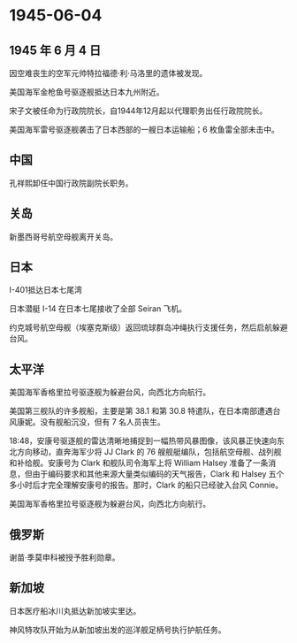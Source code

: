 # 1945-06-04

## 1945 年 6 月 4 日

因空难丧生的空军元帅特拉福德·利·马洛里的遗体被发现。

美国海军金枪鱼号驱逐舰抵达日本九州附近。

宋子文被任命为行政院院长，自1944年12月起以代理职务出任行政院院长。

美国海军雷号驱逐舰袭击了日本西部的一艘日本运输船；6 枚鱼雷全部未击中。

## 中国

孔祥熙卸任中国行政院副院长职务。

## 关岛

新墨西哥号航空母舰离开关岛。

## 日本

I-401抵达日本七尾湾

日本潜艇 I-14 在日本七尾接收了全部 Seiran 飞机。

约克城号航空母舰（埃塞克斯级）返回琉球群岛冲绳执行支援任务，然后启航躲避台风。

## 太平洋

美国海军香格里拉号驱逐舰为躲避台风，向西北方向航行。

美国第三舰队的许多舰船，主要是第 38.1 和第 30.8
特遣队，在日本南部遭遇台风康妮。没有舰船沉没，但有 7 名人员丧生。

18:48，安康号驱逐舰的雷达清晰地捕捉到一幅热带风暴图像，该风暴正快速向东北方向移动，直奔海军少将
JJ Clark 的 76 艘舰艇编队，包括航空母舰、战列舰和补给舰。安康号为 Clark
和舰队司令海军上将 William Halsey
准备了一条消息，但由于编码要求和其他来源大量类似编码的天气报告，Clark 和
Halsey 五个多小时后才完全理解安康号的报告。那时，Clark
的船只已经驶入台风 Connie。

美国海军香格里拉号驱逐舰为躲避台风，向西北方向航行。

## 俄罗斯

谢苗·季莫申科被授予胜利勋章。

## 新加坡

日本医疗船冰川丸抵达新加坡实里达。

神风特攻队开始为从新加坡出发的巡洋舰足柄号执行护航任务。

